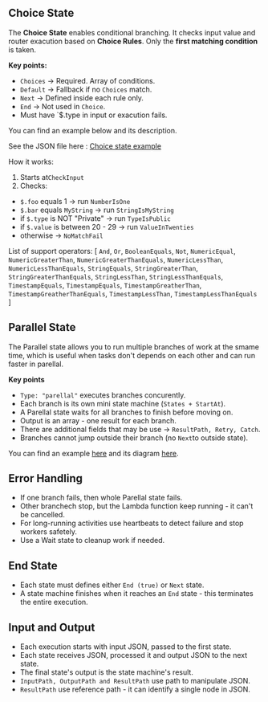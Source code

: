 ## Choice State

The **Choice State** enables conditional branching. It checks input value and router exacution based on **Choice Rules**. Only the **first matching condition** is taken.

**Key points:**

- `Choices` -> Required. Array of conditions.
- `Default` -> Fallback if no `Choices` match.
- `Next` -> Defined inside each rule only.
- `End` -> Not used in `Choice`.
- Must have `$.type in input or exacution fails.

You can find an example below and its description.

See the JSON file here :  [Choice state example](examples/choice-state-example.json)

How it works:

1. Starts at`CheckInput`
2. Checks:

- `$.foo` equals 1 -> run `NumberIsOne`
- `$.bar` equals `MyString` -> run `StringIsMyString`
- if `$.type` is NOT "Private" -> run `TypeIsPublic`
- if `$.value` is between 20 - 29 -> run  `ValueInTwenties`
- otherwise -> `NoMatchFail`

List of support operators: [ `And`, `Or`, `BooleanEquals`, `Not`, `NumericEqual`, `NumericGreaterThan`, `NumericGreaterThanEquals`, `NumericLessThan`, `NumericLessThanEquals`, `StringEquals`, `StringGreaterThan`, `StringGreaterThanEquals`, `StringLessThan`, `StringLessThanEquals`, `TimestampEquals`, `TimestampEquals`, `TimestampGreatherThan`, `TimestampGreatherThanEquals`, `TimestampLessThan`, `TimestampLessThanEquals` ]

## Parallel State

The Parallel state allows you to run multiple branches of work at the smame time, which is useful when tasks don't depends on each other and can run faster in parellal.

**Key points**

- `Type: "parellal"` executes branches concurently.
- Each branch is its own mini state machine (`States + StartAt`).
- A Parellal state waits for all branches to finish before moving on.
- Output is an array - one result for each branch.
- There are additional fields that may be use -> `ResultPath, Retry, Catch`.
- Branches cannot jump outside their branch (no `Next`to outside state).

You can find an example [here](examples/parallel-state-example.json) and its diagram [here](diagrams/parallel-state.svg).

## Error Handling

- If one branch fails, then whole Parellal state fails.
- Other branchech stop, but the Lambda function keep running - it can't be cancelled.
- For long-running activities use heartbeats to detect failure and stop workers safetely.
- Use a Wait state to cleanup work if needed.

## End State

- Each state must defines either `End (true)` or `Next` state.
- A state machine finishes when it reaches an `End` state - this terminates the entire execution.

## Input and Output

- Each execution starts with input JSON, passed to the first state.
- Each state receives JSON, processed it and output JSON to the next state.
- The final state's output is the state machine's result.
- `InputPath, OutputPath and ResultPath` use path to manipulate JSON.
- `ResultPath` use reference path - it can identify a single node in JSON.
